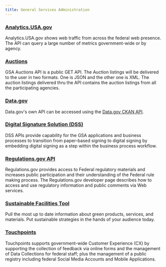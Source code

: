 ```yaml
---
title: General Services Administration
---
```


### [Analytics.USA.gov](https://analytics.usa.gov/developer)
Analytics.USA.gov shows web traffic from across the federal web presence.  The API can query a large number of metrics government-wide or by agency.

### [Auctions](https://gsa.github.io/auctions_api/)
GSA Auctions API is a public GET API. The Auction listings will be delivered to the user in two formats. One is JSON and the other one is XML. The auction listings delivered thru the API contains the auction listings from all the participating agencies.

### [Data.gov](https://www.data.gov/developers/apis)
Data.gov's own API can be accessed using the [Data.gov CKAN API](https://www.data.gov/developers/apis).

### [Digital Signature Solution (DSS)](https://gsa.github.io/DSSAPIDocumentation/api-docs/)
DSS APIs provide capability for the GSA applications and business processes to transition from paper-based signing to digital signing by embedding digital signing as a step within the business process workflow.

### [Regulations.gov API]( https://open.gsa.gov/api/regulationsgov/)
Regulations.gov provides access to Federal regulatory materials and increases public participation and their understanding of the Federal rule making process.  The Regulations.gov developer page describes how to access and use regulatory information and public comments via Web services.

### [Sustainable Facilities Tool](https://sftool.gov/Developers)
Pull the most up to date information about green products, services, and materials. Put sustainable strategies in the hands of your audience today.

### [Touchpoints](https://touchpoints.digital.gov)
Touchpoints supports government-wide Customer Experience (CX) by supporting
the collection of feedback via online forms and the management of Data Collections for federal staff;
plus the management of a public registry including federal Social Media Accounts and Mobile Applications.

